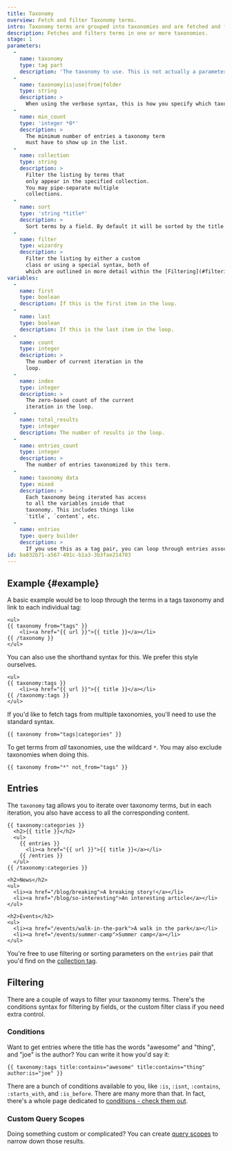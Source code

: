 ```yaml
---
title: Taxonomy
overview: Fetch and filter Taxonomy terms.
intro: Taxonomy terms are grouped into taxonomies and are fetched and filtered by this tag. A taxonomy could contain tags, categories, or sock colors.
description: Fetches and filters terms in one or more taxonomies.
stage: 1
parameters:
  -
    name: taxonomy
    type: tag part
    description: 'The taxonomy to use. This is not actually a parameter, but part of the tag itself. For example, `{{ taxonomy:categories }}`'
  -
    name: taxonomy|is|use|from|folder
    type: string
    description: >
      When using the verbose syntax, this is how you specify which taxonomy to use.
  -
    name: min_count
    type: 'integer *0*'
    description: >
      The minimum number of entries a taxonomy term
      must have to show up in the list.
  -
    name: collection
    type: string
    description: >
      Filter the listing by terms that
      only appear in the specified collection.
      You may pipe-separate multiple
      collections.
  -
    name: sort
    type: 'string *title*'
    description: >
      Sort terms by a field. By default it will be sorted by the title. Also available is `entries_count:desc` if you wanted to sort by the most popular terms.
  -
    name: filter
    type: wizardry
    description: >
      Filter the listing by either a custom
      class or using a special syntax, both of
      which are outlined in more detail within the [Filtering](#filtering) section.
variables:
  -
    name: first
    type: boolean
    description: If this is the first item in the loop.
  -
    name: last
    type: boolean
    description: If this is the last item in the loop.
  -
    name: count
    type: integer
    description: >
      The number of current iteration in the
      loop.
  -
    name: index
    type: integer
    description: >
      The zero-based count of the current
      iteration in the loop.
  -
    name: total_results
    type: integer
    description: The number of results in the loop.
  -
    name: entries_count
    type: integer
    description: >
      The number of entries taxonomized by this term.
  -
    name: taxonomy data
    type: mixed
    description: >
      Each taxonomy being iterated has access
      to all the variables inside that
      taxonomy. This includes things like
      `title`, `content`, etc.
  -
    name: entries
    type: query builder
    description: >
      If you use this as a tag pair, you can loop through entries associated with the term. See [entries](#entries) above.
id: ba832b71-a567-491c-b1a3-3b3fae214703
---
```

## Example {#example}


A basic example would be to loop through the terms in a tags taxonomy and link to each individual tag:

```
<ul>
{{ taxonomy from="tags" }}
    <li><a href="{{ url }}">{{ title }}</a></li>
{{ /taxonomy }}
</ul>
```

You can also use the shorthand syntax for this. We prefer this style ourselves.

```
<ul>
{{ taxonomy:tags }}
    <li><a href="{{ url }}">{{ title }}</a></li>
{{ /taxonomy:tags }}
</ul>
```

If you'd like to fetch tags from multiple taxonomies, you'll need to use the standard syntax.

```
{{ taxonomy from="tags|categories" }}
```

To get terms from _all_ taxonomies, use the wildcard `*`. You may also exclude taxonomies when doing this.

```
{{ taxonomy from="*" not_from="tags" }}
```

## Entries

The `taxonomy` tag allows you to iterate over taxonomy terms, but in each iteration, you also have access to all the corresponding content.

```
{{ taxonomy:categories }}
  <h2>{{ title }}</h2>
  <ul>
    {{ entries }}
      <li><a href="{{ url }}">{{ title }}</a></li>
    {{ /entries }}
  </ul>
{{ /taxonomy:categories }}
```

``` .language-output
<h2>News</h2>
<ul>
  <li><a href="/blog/breaking">A breaking story!</a></li>
  <li><a href="/blog/so-interesting">An interesting article</a></li>
</ul>

<h2>Events</h2>
<ul>
  <li><a href="/events/walk-in-the-park">A walk in the park</a></li>
  <li><a href="/events/summer-camp">Summer camp</a></li>
</ul>
```

You're free to use filtering or sorting parameters on the `entries` pair that you'd find on the [collection tag](/tags/collection).

## Filtering

There are a couple of ways to filter your taxonomy terms. There's the conditions syntax for filtering by fields, or the custom filter class if you need extra control.

### Conditions

Want to get entries where the title has the words "awesome" and "thing", and "joe" is the author? You can write it how you'd say it:

```
{{ taxonomy:tags title:contains="awesome" title:contains="thing" author:is="joe" }}
```

There are a bunch of conditions available to you, like `:is`, `:isnt`, `:contains`, `:starts_with`, and `:is_before`. There are many more than that. In fact, there's a whole page dedicated to [conditions - check them out][conditions].


### Custom Query Scopes

Doing something custom or complicated? You can create [query scopes](/extending/query-scopes-and-filters) to narrow down those results.



[conditions]: /conditions
[custom_filters]: /addons/classes/filters
